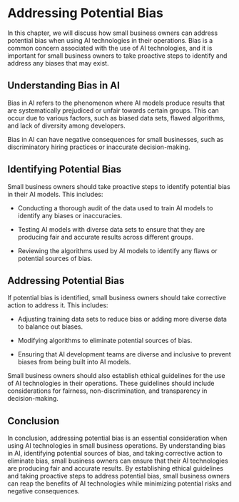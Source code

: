 Addressing Potential Bias
===========================================================================

In this chapter, we will discuss how small business owners can address potential bias when using AI technologies in their operations. Bias is a common concern associated with the use of AI technologies, and it is important for small business owners to take proactive steps to identify and address any biases that may exist.

Understanding Bias in AI
------------------------

Bias in AI refers to the phenomenon where AI models produce results that are systematically prejudiced or unfair towards certain groups. This can occur due to various factors, such as biased data sets, flawed algorithms, and lack of diversity among developers.

Bias in AI can have negative consequences for small businesses, such as discriminatory hiring practices or inaccurate decision-making.

Identifying Potential Bias
--------------------------

Small business owners should take proactive steps to identify potential bias in their AI models. This includes:

* Conducting a thorough audit of the data used to train AI models to identify any biases or inaccuracies.

* Testing AI models with diverse data sets to ensure that they are producing fair and accurate results across different groups.

* Reviewing the algorithms used by AI models to identify any flaws or potential sources of bias.

Addressing Potential Bias
-------------------------

If potential bias is identified, small business owners should take corrective action to address it. This includes:

* Adjusting training data sets to reduce bias or adding more diverse data to balance out biases.

* Modifying algorithms to eliminate potential sources of bias.

* Ensuring that AI development teams are diverse and inclusive to prevent biases from being built into AI models.

Small business owners should also establish ethical guidelines for the use of AI technologies in their operations. These guidelines should include considerations for fairness, non-discrimination, and transparency in decision-making.

Conclusion
----------

In conclusion, addressing potential bias is an essential consideration when using AI technologies in small business operations. By understanding bias in AI, identifying potential sources of bias, and taking corrective action to eliminate bias, small business owners can ensure that their AI technologies are producing fair and accurate results. By establishing ethical guidelines and taking proactive steps to address potential bias, small business owners can reap the benefits of AI technologies while minimizing potential risks and negative consequences.
